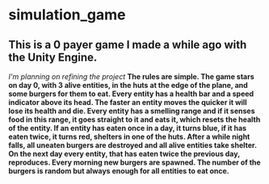 # simulation_game
## This is a 0 payer game I made a while ago with the Unity Engine.
*I'm planning on refining the project*
**The rules are simple. The game stars on day 0, with 3 alive entities, in the huts at the edge of the plane, and some burgers for them to eat. Every entity has a health bar and a speed indicator above its head. The faster an entity moves the quicker it will lose its health and die. Every entity has a smelling range and if it senses food in this range, it goes straight to it and eats it, which resets the health of the entity. If an entity has eaten once in a day, it turns blue, if it has eaten twice, it turns red, shelters in one of the huts. After a while night falls, all uneaten burgers are destroyed and all alive entities take shelter. On the next day every entity, that has eaten twice the previous day, reproduces. Every morning new burgers are spawned. The number of the burgers is random but always enough for all entities to eat once.**
